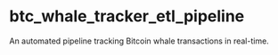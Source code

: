 # btc_whale_tracker_etl_pipeline
An automated pipeline tracking Bitcoin whale transactions in real-time.
